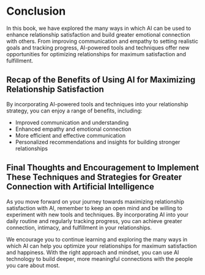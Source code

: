 Conclusion
==========

In this book, we have explored the many ways in which AI can be used to enhance relationship satisfaction and build greater emotional connection with others. From improving communication and empathy to setting realistic goals and tracking progress, AI-powered tools and techniques offer new opportunities for optimizing relationships for maximum satisfaction and fulfillment.

Recap of the Benefits of Using AI for Maximizing Relationship Satisfaction
--------------------------------------------------------------------------

By incorporating AI-powered tools and techniques into your relationship strategy, you can enjoy a range of benefits, including:

* Improved communication and understanding
* Enhanced empathy and emotional connection
* More efficient and effective communication
* Personalized recommendations and insights for building stronger relationships

Final Thoughts and Encouragement to Implement These Techniques and Strategies for Greater Connection with Artificial Intelligence
---------------------------------------------------------------------------------------------------------------------------------

As you move forward on your journey towards maximizing relationship satisfaction with AI, remember to keep an open mind and be willing to experiment with new tools and techniques. By incorporating AI into your daily routine and regularly tracking progress, you can achieve greater connection, intimacy, and fulfillment in your relationships.

We encourage you to continue learning and exploring the many ways in which AI can help you optimize your relationships for maximum satisfaction and happiness. With the right approach and mindset, you can use AI technology to build deeper, more meaningful connections with the people you care about most.
